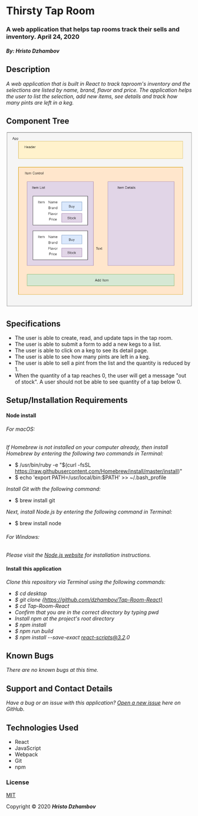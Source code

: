 # Thirsty Tap Room

### A web application that helps tap rooms track their sells and inventory. April 24, 2020
#### _By: Hristo Dzhambov_

## Description

_A web application that is built in React to track taproom's inventory and the selections are listed by name, brand, flavor and price. The application helps the user to list the selection, add new items, see details and track how many pints are left in a keg._

## Component Tree
![](img/Tap-Room.png)

## Specifications
* The user is able to create, read, and update taps in the tap room.
* The user is able to submit a form to add a new kegs to a list.
* The user is able to click on a keg to see its detail page.
* The user is able to see how many pints are left in a keg.
* The user is able to sell a pint from the list and the quantity is reduced by 1.
* When the quantity of a tap reaches 0, the user will get a message "out of stock". A user should not be able to see quantity of a tap below 0.

## Setup/Installation Requirements

#### Node install

###### For macOS:
_If Homebrew is not installed on your computer already, then install Homebrew by entering the following two commands in Terminal:_
* $ /usr/bin/ruby -e "$(curl -fsSL https://raw.githubusercontent.com/Homebrew/install/master/install)"
* $ echo 'export PATH=/usr/local/bin:$PATH' >> ~/.bash_profile

_Install Git with the following command:_
* $ brew install git

_Next, install Node.js by entering the following command in Terminal:_
* $ brew install node

###### For Windows:
_Please visit the [Node.js website](https://nodejs.org/en/download/) for installation instructions._

#### Install this application

_Clone this repository via Terminal using the following commands:_
* _$ cd desktop_
* _$ git clone {https://github.com/dzhambov/Tap-Room-React}_
* _$ cd Tap-Room-React_
* _Confirm that you are in the correct directory by typing pwd_
* _Install npm at the project's root directory_
* _$ npm install_
* _$ npm run build_
* _$ npm install --save-exact react-scripts@3.2.0_

## Known Bugs

_There are no known bugs at this time._

## Support and Contact Details

_Have a bug or an issue with this application? [Open a new issue](https://github.com/dzhambov/Tap-Room-React/issues) here on GitHub._

## Technologies Used

* React
* JavaScript
* Webpack
* Git
* npm

### License

[MIT](https://choosealicense.com/licenses/mit/)

Copyright &copy; 2020 **_Hristo Dzhambov_** 